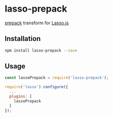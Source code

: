 # lasso-prepack

[prepack](https://github.com/facebook/prepack) transform for
[Lasso.js](https://github.com/lasso-js/lasso)

## Installation

```bash
npm install lasso-prepack --save
```

## Usage

```js
const lassoPrepack = require('lasso-prepack');

require('lasso').configure({
  ...
  plugins: [
    lassoPrepack
  ]
});
```

